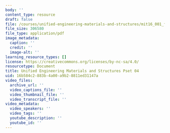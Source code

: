 ```yaml
---
body: ''
content_type: resource
draft: false
file: /courses/unified-engineering-materials-and-structures/mit16_001_f21_pset_04sol.pdf
file_size: 306580
file_type: application/pdf
image_metadata:
  caption: ''
  credit: ''
  image-alt: ''
learning_resource_types: []
license: https://creativecommons.org/licenses/by-nc-sa/4.0/
resourcetype: Document
title: Unified Engineering Materials and Structures Pset 04
uid: 16b584c2-883b-4a00-a9b2-8811ed31147a
video_files:
  archive_url: ''
  video_captions_file: ''
  video_thumbnail_file: ''
  video_transcript_file: ''
video_metadata:
  video_speakers: ''
  video_tags: ''
  youtube_description: ''
  youtube_id: ''
---
```

